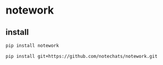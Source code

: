 # notework

## install
```bash
pip install notework

pip install git+https://github.com/notechats/notework.git
```
